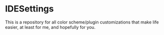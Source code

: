 IDESettings
===========


This is a repository for all color scheme/plugin customizations that make life easier, at least for me, and hopefully for you.
